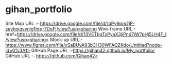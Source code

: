 # gihan_portfolio
Site Map URL :- https://drive.google.com/file/d/1qPy9pm2jP-zeyhoiqsvnlg1hrqr7DoFj/view?usp=sharing
Wire-frame URL:- href=https://drive.google.com/file/d/13VETbgTxPyaX3jiPnd7iW7pHj5LH4F_I/view?usp=sharing>
Mock-up URL:- https://www.figma.com/file/xSaBUvA93b3H30WFAQZKdo/Untitled?node-id=0%3A1>
GitHub Page URL :-https://gihan42.github.io/My_portfolio/
GitHub URL :- https://github.com/Gihan42>
